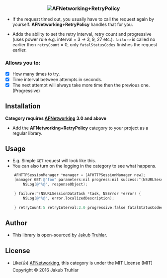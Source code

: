 <h3 align="center">
  <img src="https://github.com/kubatru/AFNetworking+RetryPolicy/blob/master/Images/logo.png” alt=“Logo” height=“850”/>
</h3>

# AFNetworking+RetryPolicy
- If the request timed out, you usually have to call the request again by yourself. **AFNetworking+RetryPolicy** handles that for you.
 
- Adds the ability to set the retry interval, retry count and progressive (uses power rule e.g. interval = 3 -> 3, 9, 27 etc.). `failure` is called no earlier then `retryCount` = 0, only `fatalStatusCodes` finishes the request earlier.

### Allows you to:
- [x] How many times to try.
- [x] Time interval between attempts in seconds.
- [x] The next attempt will always take more time then the previous one. (Progressive)

## Installation
**Category requires [AFNetworking](https://github.com/AFNetworking/AFNetworking) 3.0 and above**

- Add the **AFNetworking+RetryPolicy** category to your project as a regular library.

## Usage
- E.g. Simple `GET` request will look like this.
- You can also turn on the logging in the category to see what happens.

```objective-c
	AFHTTPSessionManager *manager = [AFHTTPSessionManager new];
    [manager GET:@"foo" parameters:nil progress:nil success:^(NSURLSessionDataTask *task, id responseObject) {
        NSLog(@"%@", responseObject);
        
    } failure:^(NSURLSessionDataTask *task, NSError *error) {
        NSLog(@"%@", error.localizedDescription);
        
    } retryCount:5 retryInterval:2.0 progressive:false fatalStatusCodes:@[@401, @403]];
```

## Author
- This library is open-sourced by [Jakub Truhlar](http://kubatruhlar.cz).
    
## License
- Like(:+1:) [AFNetworking](https://github.com/AFNetworking/AFNetworking), this category is under the MIT License (MIT)
Copyright © 2016 Jakub Truhlar
